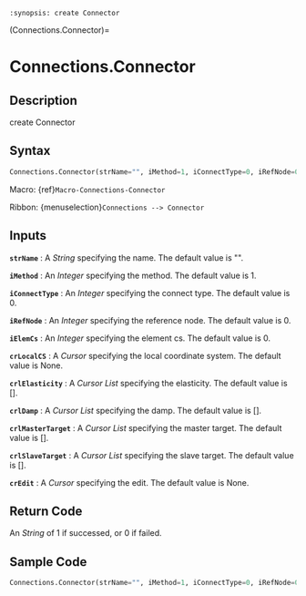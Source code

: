 ```{module} Connections.Connector()
:synopsis: create Connector
```

(Connections.Connector)=

# Connections.Connector

## Description

create Connector

## Syntax

```python
Connections.Connector(strName="", iMethod=1, iConnectType=0, iRefNode=0, iElemCs=0, crLocalCS=None, crlElasticity=[], crlDamp=[], crlMasterTarget=[], crlSlaveTarget=[], crEdit=None)
```

Macro: {ref}`Macro-Connections-Connector`

Ribbon: {menuselection}`Connections --> Connector`

## Inputs

**`strName`**
: A _String_ specifying the name. The default value is "".

**`iMethod`**
: An _Integer_ specifying the method. The default value is 1.

**`iConnectType`**
: An _Integer_ specifying the connect type. The default value is 0.

**`iRefNode`**
: An _Integer_ specifying the reference node. The default value is 0.

**`iElemCs`**
: An _Integer_ specifying the element cs. The default value is 0.

**`crLocalCS`**
: A _Cursor_ specifying the local coordinate system. The default value is None.

**`crlElasticity`**
: A _Cursor List_ specifying the elasticity. The default value is [].

**`crlDamp`**
: A _Cursor List_ specifying the damp. The default value is [].

**`crlMasterTarget`**
: A _Cursor List_ specifying the master target. The default value is [].

**`crlSlaveTarget`**
: A _Cursor List_ specifying the slave target. The default value is [].

**`crEdit`**
: A _Cursor_ specifying the edit. The default value is None.

## Return Code

An _String_ of 1 if successed, or 0 if failed.

## Sample Code

```python
Connections.Connector(strName="", iMethod=1, iConnectType=0, iRefNode=0, iElemCs=0, crLocalCS=None, crlElasticity=[], crlDamp=[], crlMasterTarget=[], crlSlaveTarget=[], crEdit=None)
```
